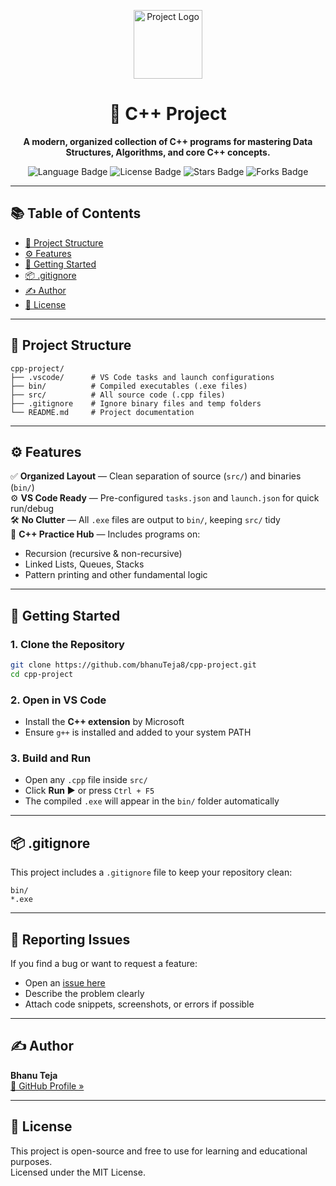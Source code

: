 <p align="center">
  <img src="https://img.icons8.com/external-flat-juicy-fish/80/000000/external-coding-coding-and-development-flat-flat-juicy-fish.png" alt="Project Logo" width="110"/>
</p>

<h1 align="center">🚀 C++ Project</h1>

<p align="center"><b>A modern, organized collection of C++ programs for mastering Data Structures, Algorithms, and core C++ concepts.</b></p>

<p align="center">
  <img src="https://img.shields.io/github/languages/top/bhanuTeja8/cpp-project?style=for-the-badge" alt="Language Badge"/>
  <img src="https://img.shields.io/badge/License-MIT-green?style=for-the-badge" alt="License Badge"/>
  <img src="https://img.shields.io/github/stars/bhanuTeja8/cpp-project?style=for-the-badge" alt="Stars Badge"/>
  <img src="https://img.shields.io/github/forks/bhanuTeja8/cpp-project?style=for-the-badge" alt="Forks Badge"/>
</p>

---

## 📚 Table of Contents

- [📁 Project Structure](#-project-structure)
- [⚙️ Features](#️-features)
- [🚀 Getting Started](#-getting-started)
- [📦 .gitignore](#-gitignore)
- [✍️ Author](#️-author)
- [📜 License](#-license)

---

## 📁 Project Structure

```text
cpp-project/
├── .vscode/      # VS Code tasks and launch configurations
├── bin/          # Compiled executables (.exe files)
├── src/          # All source code (.cpp files)
├── .gitignore    # Ignore binary files and temp folders
└── README.md     # Project documentation
```

---

## ⚙️ Features

✅ **Organized Layout** — Clean separation of source (`src/`) and binaries (`bin/`)  
⚙️ **VS Code Ready** — Pre-configured `tasks.json` and `launch.json` for quick run/debug  
🛠️ **No Clutter** — All `.exe` files are output to `bin/`, keeping `src/` tidy  
📘 **C++ Practice Hub** — Includes programs on:

- Recursion (recursive & non-recursive)
- Linked Lists, Queues, Stacks
- Pattern printing and other fundamental logic


---

## 🚀 Getting Started

### 1. Clone the Repository

```bash
git clone https://github.com/bhanuTeja8/cpp-project.git
cd cpp-project
```

### 2. Open in VS Code

- Install the **C++ extension** by Microsoft
- Ensure `g++` is installed and added to your system PATH

### 3. Build and Run

- Open any `.cpp` file inside `src/`
- Click **Run ▶️** or press `Ctrl + F5`
- The compiled `.exe` will appear in the `bin/` folder automatically

---

## 📦 .gitignore

This project includes a `.gitignore` file to keep your repository clean:

```
bin/
*.exe
```

---

## 🐞 Reporting Issues

If you find a bug or want to request a feature:

- Open an [issue here](https://github.com/bhanuTeja8/cpp-project/issues)
- Describe the problem clearly
- Attach code snippets, screenshots, or errors if possible

---

## ✍️ Author

**Bhanu Teja**  
[🔗 GitHub Profile »](https://github.com/bhanuTeja8)

---

## 📜 License

This project is open-source and free to use for learning and educational purposes.  
Licensed under the MIT License.
